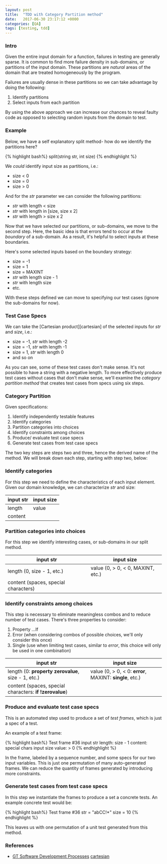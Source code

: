 ```yaml
---
layout: post
title:  "TDD with Category Partition method"
date:   2017-06-30 23:17:12 +0000
categories: [QA]
tags: [testing, tdd]
---
```


### Intro
Given the entire input domain for a function, failures in testing are generally sparse. It is common to find more failure density in sub-domains, or partitions of the input domain. These partitions are _natural_ areas of the domain that are treated homogeneously by the program.

Failures are usually dense in these partitions so we can take advantage by doing the following: 

1. Identify partitions
2. Select inputs from each partition

By using the above approach we can increase our chances to reveal faulty code as opposed to selecting random inputs from the domain to test.

### Example
Below, we have a self explanatory split method- how do we identify the partitions here?

{% highlight bash%}
split(string str, int size)
{% endhighlight %}

We _could_ identify input size as partitions, i.e.:
* size < 0
* size = 0
* size > 0

And for the _str_ parameter we can consider the following partitions:
* _str_ with length < size
* _str_ with length in [size, size x 2]
* _str_ with length > size x 2

Now that we have selected our partitions, or sub-domains, we move to the second step. Here, the basic idea is that errors tend to occur at the _boundary_ of a sub-domain. As a result, it's helpful to select inputs at these boundaries. 

Here's some selected inputs based on the boundary strategy:
* size = -1
* size = 1
* size = MAXINT
* _str_ with length size - 1
* _str_ with length size
* etc.

With these steps defined we can move to specifying our test cases (ignore the sub-domains for now).

### Test Case Specs
We can take the [Cartesian product][cartesian] of the selected inputs for _str_ and _size_, i.e.: 
* size = -1, _str_ with length -2
* size = -1, _str_ with length -1
* size = 1, _str_ with length 0
* and so on

As you can see, some of these test cases don't make sense. It's not possible to have a string with a negative length. To more effectively produce test cases without cases that don't make sense, we'll examine the _category partition method_ that creates test cases from specs using six steps. 

### Category Partition
Given specifications:
1. Identify independently testable features
2. Identify categories
3. Partition categories into choices
4. Identify constraints among choices
5. Produce/ evaluate test case specs
6. Generate test cases from test case specs

The two key steps are steps two and three, hence the derived name of the method. We will break down each step, starting with step two, below:

### Identify categories
For this step we need to define the characteristics of each input element. Given our domain knowledge, we can characterize _str_ and size:

| input str | input size |
|-----------|------------|
| length    | value      |
| content   |            |

### Partition categories into choices
For this step we identify interesting cases, or sub-domains in our split method.

| input str | input size |
|-----------|------------|
| length (0, size - 1, etc.) | value (0, > 0, < 0, MAXINT, etc.) |
| content (spaces, special characters) |            |

### Identify constraints among choices
This step is necessary to eliminate meaningless combos and to reduce number of test cases. There's three properties to consider:

1. Property ...If
2. Error (when considering combos of possible choices, we'll only consider this once)
3. Single (use when limiting test cases, similar to _error_, this choice will only be used in one combination)

| input str | input size |
|-----------|------------|
| length (0: __property zerovalue__, size - 1, etc.) | value (0, > 0, < 0: __error__, MAXINT: __single__, etc.) |
| content (spaces, special characters: __if !zerovalue__) |            |

### Produce and evaluate test case specs
This is an automated step used to produce a set of _test frames_, which is just a spec of a test. 

An example of a test frame:

{% highlight bash%}
Test frame #36
    input str
        length: size - 1
        content: special chars
    input size 
        value: > 0
{% endhighlight %}

In the frame, labeled by a sequence number, and some specs for our two input variables. This is just one permutation of many auto-generated frames. We can reduce the quantity of frames generated by introducing more constraints.

### Generate test cases from test case specs
In this step we instantiate the frames to produce a set a concrete tests. An example concrete test would be:

{% highlight bash%}
Test frame #36
    str = "abCC!*"
    size = 10
{% endhighlight %}

This leaves us with one permutation of a unit test generated from this method.

### References
* [GT Software Development Processes](https://classroom.udacity.com/courses/ud805/lessons/3626359166/concepts/5198585680923)
[cartesian](https://en.wikipedia.org/wiki/Cartesian_product)


